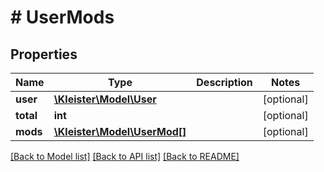 # # UserMods

## Properties

Name | Type | Description | Notes
------------ | ------------- | ------------- | -------------
**user** | [**\Kleister\Model\User**](User.md) |  | [optional]
**total** | **int** |  | [optional]
**mods** | [**\Kleister\Model\UserMod[]**](UserMod.md) |  | [optional]

[[Back to Model list]](../../README.md#models) [[Back to API list]](../../README.md#endpoints) [[Back to README]](../../README.md)
